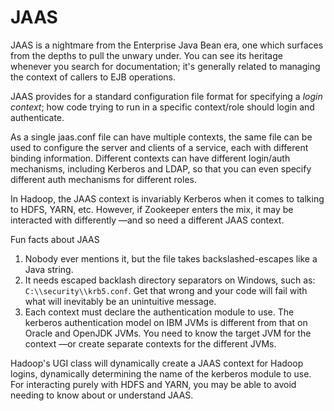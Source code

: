 <!---
  Licensed under the Apache License, Version 2.0 (the "License");
  you may not use this file except in compliance with the License.
  You may obtain a copy of the License at
  
   http://www.apache.org/licenses/LICENSE-2.0
  
  Unless required by applicable law or agreed to in writing, software
  distributed under the License is distributed on an "AS IS" BASIS,
  WITHOUT WARRANTIES OR CONDITIONS OF ANY KIND, either express or implied.
  See the License for the specific language governing permissions and
  limitations under the License. See accompanying LICENSE file.
-->


# JAAS

JAAS is a nightmare from the Enterprise Java Bean era, one which surfaces from the depths to pull the unwary under. You can see its heritage whenever you search for documentation; it's generally related to managing the context of callers to EJB operations.


JAAS provides for a standard configuration file format for specifying a *login context*; how code trying to run in a specific context/role should login and authenticate.

As a single jaas.conf file can have multiple contexts, the same file can be used to configure the server and clients of a service, each with different binding information. Different contexts can have different login/auth mechanisms, including Kerberos and LDAP, so that you can even specify different auth mechanisms for different roles.

In Hadoop, the JAAS context is invariably Kerberos when it comes to talking to HDFS, YARN, etc. However, if Zookeeper enters the mix, it may be interacted with differently —and so need a different JAAS context.

Fun facts about JAAS

1. Nobody ever mentions it, but the file takes backslashed-escapes like a Java string.
1. It needs escaped backlash directory separators on Windows, such as: `C:\\security\\krb5.conf`. Get that wrong and your code will fail with what will inevitably be an unintuitive message.
1. Each context must declare the authentication module to use. The kerberos authentication model on IBM JVMs is different from that on Oracle and OpenJDK JVMs. You need to know the target JVM for the context —or create separate contexts for the different JVMs.

Hadoop's UGI class will dynamically create a JAAS context for Hadoop logins, dynamically determining the name of the kerberos module to use. For interacting purely with HDFS and YARN, you may be able to avoid needing to know about or understand JAAS.